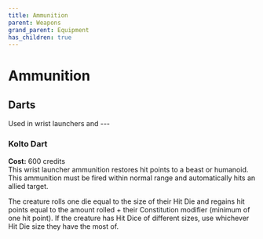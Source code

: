 ```yaml
---
title: Ammunition
parent: Weapons
grand_parent: Equipment
has_children: true
---
```


# Ammunition

## Darts
Used in wrist launchers and ---

### Kolto Dart
**Cost:** 600 credits <br>
This wrist launcher ammunition restores hit points to a beast or humanoid. This ammunition must be fired within normal range and automatically hits an allied target. 

The creature rolls one die equal to the size of their Hit Die and regains hit points equal to the amount rolled + their Constitution modifier (minimum of one hit point). If the creature has Hit Dice of different sizes, use whichever Hit Die size they have the most of.